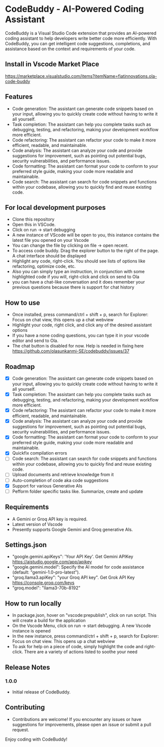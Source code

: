 # CodeBuddy - AI-Powered Coding Assistant

CodeBuddy is a Visual Studio Code extension that provides an AI-powered coding assistant to help developers write better code more efficiently. With CodeBuddy, you can get intelligent code suggestions, completions, and assistance based on the context and requirements of your code.

## Install in Vscode Market Place
https://marketplace.visualstudio.com/items?itemName=fiatinnovations.ola-code-buddy

## Features

- Code generation: The assistant can generate code snippets based on your input, allowing you to quickly create code without having to write it all yourself.
- Task completion: The assistant can help you complete tasks such as debugging, testing, and refactoring, making your development workflow more efficient.
- Code refactoring: The assistant can refactor your code to make it more efficient, readable, and maintainable.
- Code analysis: The assistant can analyze your code and provide suggestions for improvement, such as pointing out potential bugs, security vulnerabilities, and performance issues.
- Code formatting: The assistant can format your code to conform to your preferred style guide, making your code more readable and maintainable.
- Code search: The assistant can search for code snippets and functions within your codebase, allowing you to quickly find and reuse existing code.


## For local development purposes
- Clone this repository
- Open this in VSCode.
- Click on run -> start debugging
- A new instance of VScode will be open to you, this instance contains the latest file you opened on your Vscode
- You can change the file by clicking on file -> open recent.
- To access code buddy. Drag the explorer button to the right of the page. A chat interface should be displayed
- Highlight any code, right-click. You should see lists of options like refactoring, optimize code, etc.
- Also you can simply type an instruction, in conjunction with some highlighted code if you will, right-click and click on send to Ola
- you can have a chat-like conversation and it does remember your previous questions because there is support for chat history

## How to use
- Once installed, press command/ctrl + shift + p, search for Explorer: Focus on chat view, this opens up a chat webview
- Highlight your code, right click, and click any of the desired assistant options
- If you have a none coding questions, you can type it in your vscode editor and send to Ola.
- The chat button is disabled for now. Help is needed in fixing here https://github.com/olasunkanmi-SE/codebuddy/issues/37


## Roadmap
- [x] Code generation: The assistant can generate code snippets based on your input, allowing you to quickly create code without having to write it all yourself.
- [x] Task completion: The assistant can help you complete tasks such as debugging, testing, and refactoring, making your development workflow more efficient.
- [x] Code refactoring: The assistant can refactor your code to make it more efficient, readable, and maintainable.
- [x] Code analysis: The assistant can analyze your code and provide suggestions for improvement, such as pointing out potential bugs, security vulnerabilities, and performance issues.
- [x] Code formatting: The assistant can format your code to conform to your preferred style guide, making your code more readable and maintainable.
- [x] Quickfix compilation errors
- [ ] Code search: The assistant can search for code snippets and functions within your codebase, allowing you to quickly find and reuse existing code.
- [ ] Upload documents and retrieve knowledge from it
- [ ] Auto-completion of code aka code suggestions
- [x] Support for various Generative AIs
- [ ] Pefform folder specific tasks like. Summarize, create and update

## Requirements

- A Gemini or Groq API key is required.
- Latest version of Vscode
- Presently supports Google Gemini and Groq generative AIs.

## Settings.json
- "google.gemini.apiKeys": 'Your API Key'. Get Gemini APIKey https://aistudio.google.com/app/apikey
- "google.gemini.model": Specify the AI model for code assistance (default: "gemini-1.0-pro-latest").
- "groq.llama3.apiKey": "your Groq API key". Get Grok API Key https://console.groq.com/keys
- "groq.model": "llama3-70b-8192"

## How to run locally
  - In package.json, hover on "vscode:prepublish", click on run script. This will create a build for the application
  - On the Vscode Menu, click on run -> start debugging. A new Vscode instance is opened
  - In the new instance, press command/ctrl + shift + p, search for Explorer: Focus on chat view. This opens up a chat webview
  - To ask for help on a piece of code, simply highlight the code and right-click. There are a variety of actions listed to soothe your need

## Release Notes

### 1.0.0

- Initial release of CodeBuddy.

## Contributing
- Contributions are welcome! If you encounter any issues or have suggestions for improvements, please open an issue or submit a pull request.


Enjoy coding with CodeBuddy!
